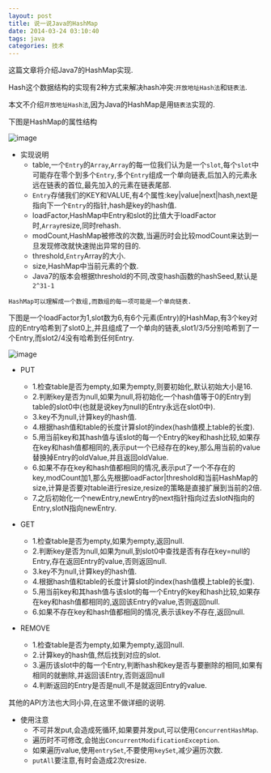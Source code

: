 ```yaml
---
layout: post
title: 说一说Java的HashMap
date: 2014-03-24 03:10:40
tags: java
categories: 技术
---
```


这篇文章将介绍Java7的HashMap实现.

Hash这个数据结构的实现有2种方式来解决hash冲突:`开放地址Hash法`和`链表法`.

本文不介绍`开放地址Hash法`,因为Java的HashMap是用`链表法`实现的.

下图是HashMap的属性结构

![image](/assets/img/hashmap_attr.png)

- 实现说明
  - table,一个`Entry`的`Array`,`Array`的每一位我们认为是一个`slot`,每个`slot`中可能存在零个到多个`Entry`,多个`Entry`组成一个单向链表,后加入的元素永远在链表的首位,最先加入的元素在链表尾部.
  - `Entry`存储我们的KEY和VALUE,有4个属性:key|value|next|hash,next是指向下一个`Entry`的指针,hash是key的hash值.
  - loadFactor,HashMap中Entry和slot的比值大于loadFactor时,`Array`resize,同时rehash.
  - modCount,HashMap被修改的次数,当遍历时会比较modCount来达到一旦发现修改就快速抛出异常的目的.
  - threshold,`Entry`Array的大小.
  - size,HashMap中当前元素的个数.
  - Java7的版本会根据threshold的不同,改变hash函数的hashSeed,默认是`2^31-1`

`HashMap可以理解成一个数组,而数组的每一项可能是一个单向链表.`

下图是一个loadFactor为1,slot数为6,有6个元素(Entry)的HashMap,有3个key对应的Entry哈希到了slot0上,并且组成了一个单向的链表,slot1/3/5分别哈希到了一个Entry,而slot2/4没有哈希到任何Entry.

![image](/assets/img/hashmap.png)

- PUT
  - 1.检查table是否为empty,如果为empty,则要初始化,默认初始大小是16.
  - 2.判断key是否为null,如果为null,将初始化一个hash值等于0的Entry到table的slot0中(也就是说key为null的Entry永远在slot0中).
  - 3.key不为null,计算key的hash值.
  - 4.根据hash值和table的长度计算slot的index(hash值模上table的长度).
  - 5.用当前key和其hash值与该slot的每一个Entry的key和hash比较,如果存在key和hash值都相同的,表示put一个已经存在的key,那么用当前的value替换掉Entry的oldValue,并且返回oldValue.
  - 6.如果不存在key和hash值都相同的情况,表示put了一个不存在的key,modCount加1,那么先根据loadFactor|threshold和当前HashMap的size,计算是否要对table进行resize,resize的策略是直接扩展到当前的2倍.
  - 7.之后初始化一个newEntry,newEntry的next指针指向过去slotN指向的Entry,slotN指向newEntry.

- GET
  - 1.检查table是否为empty,如果为empty,返回null.
  - 2.判断key是否为null,如果为null,到slot0中查找是否有存在key=null的Entry,存在返回Entry的value,否则返回null.
  - 3.key不为null,计算key的hash值.
  - 4.根据hash值和table的长度计算slot的index(hash值模上table的长度).
  - 5.用当前key和其hash值与该slot的每一个Entry的key和hash比较,如果存在key和hash值都相同的,返回该Entry的value,否则返回null.
  - 6.如果不存在key和hash值都相同的情况,表示该key不存在,返回null.

- REMOVE
  - 1.检查table是否为empty,如果为empty,返回null.
  - 2.计算key的hash值,然后找到对应的slot.
  - 3.遍历该slot中的每一个Entry,判断hash和key是否与要删除的相同,如果有相同的就删除,并返回该Entry,否则返回null
  - 4.判断返回的Entry是否是null,不是就返回Entry的value.

其他的API方法也大同小异,在这里不做详细的说明.

- 使用注意
  - 不可并发put,会造成死循环,如果要并发put,可以使用`ConcurrentHashMap`.
  - 遍历时不可修改,会抛出`ConcurrentModificationException`.
  - 如果遍历value,使用`entrySet`,不要使用`keySet`,减少遍历次数.
  - `putAll`要注意,有时会造成2次resize.